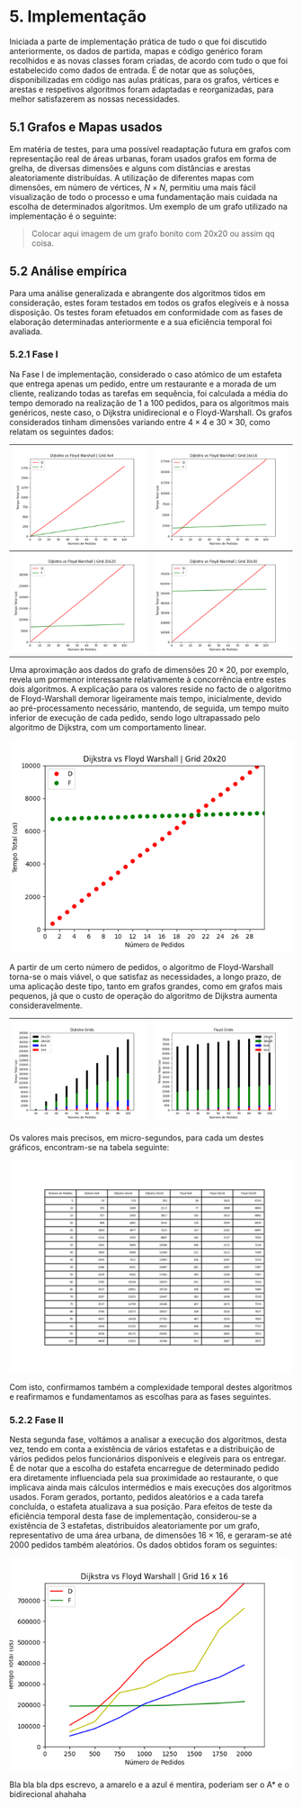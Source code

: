 # 5. Implementação

Iniciada a parte de implementação prática de tudo o que foi discutido anteriormente, os dados de partida, mapas e código genérico foram recolhidos e as novas classes foram criadas, de acordo com tudo o que foi estabelecido como dados de entrada. É de notar que as soluções, disponibilizadas em código nas aulas práticas, para os grafos, vértices e arestas e respetivos algoritmos foram adaptadas e reorganizadas, para melhor satisfazerem as nossas necessidades.

## 5.1 Grafos e Mapas usados

Em matéria de testes, para uma possível readaptação futura em grafos com representação real de áreas urbanas, foram usados grafos em forma de grelha, de diversas dimensões e alguns com distâncias e arestas aleatoriamente distribuídas. A utilização de diferentes mapas com dimensões, em número de vértices, $N \times N$, permitiu uma mais fácil visualização de todo o processo e uma fundamentação mais cuidada na escolha de determinados algoritmos. Um exemplo de um grafo utilizado na implementação é o seguinte:

> Colocar aqui imagem de um grafo bonito com 20x20 ou assim qq coisa.

## 5.2 Análise empírica

Para uma análise generalizada e abrangente dos algoritmos tidos em consideração, estes foram testados em todos os grafos elegíveis e à nossa disposição. Os testes foram efetuados em conformidade com as fases de elaboração determinadas anteriormente e a sua eficiência temporal foi avaliada.

### 5.2.1 Fase I

Na Fase I de implementação, considerado o caso atómico de um estafeta que entrega apenas um pedido, entre um restaurante e a morada de um cliente, realizando todas as tarefas em sequência, foi calculada a média do tempo demorado na realização de 1 a 100 pedidos, para os algoritmos mais genéricos, neste caso, o Dijkstra unidirecional e o Floyd-Warshall. Os grafos considerados tinham dimensões variando entre $4 \times 4$ e $30 \times 30$, como relatam os seguintes dados:


![](../logs/phase1/4x4_all.png)  |  ![](../logs/phase1/16x16_all.png)
:-------------------------:|:-------------------------:
![](../logs/phase1/20x20_all.png)  |  ![](../logs/phase1/30x30_all.png)

Uma aproximação aos dados do grafo de dimensões $20 \times 20$, por exemplo, revela um pormenor interessante relativamente à concorrência entre estes dois algoritmos. A explicação para os valores reside no facto de o algoritmo de Floyd-Warshall demorar ligeiramente mais tempo, inicialmente, devido ao pré-processamento necessário, mantendo, de seguida, um tempo muito inferior de execução de cada pedido, sendo logo ultrapassado pelo algoritmo de Dijkstra, com um comportamento linear.

![](../logs/phase1/20x20_head.png)

A partir de um certo número de pedidos, o algoritmo de Floyd-Warshall torna-se o mais viável, o que satisfaz as necessidades, a longo prazo, de uma aplicação deste tipo, tanto em grafos grandes, como em grafos mais pequenos, já que o custo de operação do algoritmo de Dijkstra aumenta consideravelmente.

![](../logs/phase1/DijkstraG.png)  |  ![](../logs/phase1/FloydG.png)
:-------------------------:|:-------------------------:

Os valores mais precisos, em micro-segundos, para cada um destes gráficos, encontram-se na tabela seguinte:

![](../logs/phase1/table.png)

Com isto, confirmamos também a complexidade temporal destes algoritmos e reafirmamos e fundamentamos as escolhas para as fases seguintes.

### 5.2.2 Fase II

Nesta segunda fase, voltámos a analisar a execução dos algoritmos, desta vez, tendo em conta a existência de vários estafetas e a distribuição de vários pedidos pelos funcionários disponíveis e elegíveis para os entregar. É de notar que a escolha do estafeta encarregue de determinado pedido era diretamente influenciada pela sua proximidade ao restaurante, o que implicava ainda mais cálculos intermédios e mais execuções dos algoritmos usados. Foram gerados, portanto, pedidos aleatórios e a cada tarefa concluída, o estafeta atualizava a sua posição. Para efeitos de teste da eficiência temporal desta fase de implementação, considerou-se a existência de 3 estafetas, distribuídos aleatoriamente por um grafo, representativo de uma área urbana, de dimensões $16 \times 16$, e geraram-se até 2000 pedidos também aleatórios. Os dados obtidos foram os seguintes:

![](logs/../../logs/phase2/Dijkstra_Floyd.png)

Bla bla bla dps escrevo, a amarelo e a azul é mentira, poderiam ser o A* e o bidirecional ahahaha